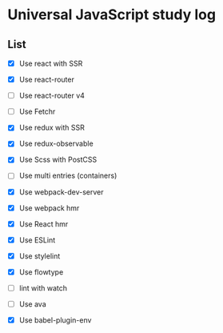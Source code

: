 # Universal JavaScript study log

## List

- [x] Use react with SSR
- [x] Use react-router
- [ ] Use react-router v4
- [ ] Use Fetchr
- [x] Use redux with SSR
- [x] Use redux-observable
- [x] Use Scss with PostCSS
- [ ] Use multi entries (containers)
- [x] Use webpack-dev-server
- [x] Use webpack hmr
- [x] Use React hmr
- [x] Use ESLint
- [x] Use stylelint
- [x] Use flowtype
- [ ] lint with watch
- [ ] Use ava
- [x] Use babel-plugin-env

